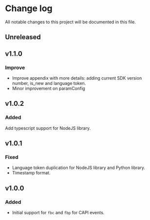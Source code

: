 # Change log

All notable changes to this project will be documented in this file.

## Unreleased

## v1.1.0

### Improve
- Improve appendix with more details: adding current SDK version number, is_new and language token.
- Minor improvement on paramConfig

## v1.0.2

### Added
Add typescript support for NodeJS library.

## v1.0.1

### Fixed

- Language token duplication for NodeJS library and Python library.
- Timestamp format.

## v1.0.0

### Added

- Initial support for `fbc` and `fbp` for CAPI events.
